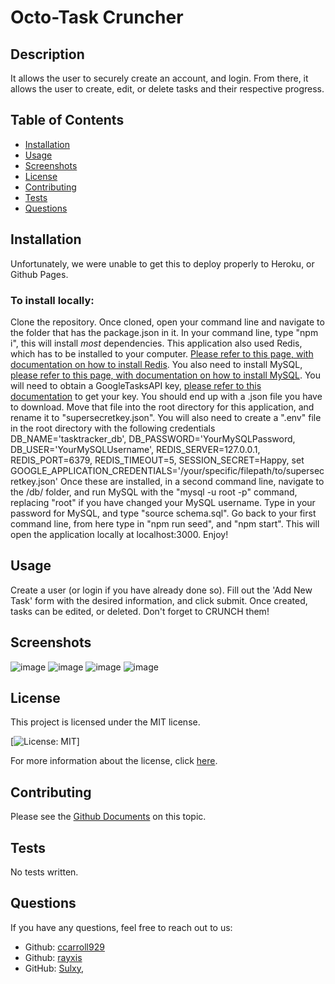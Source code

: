 # Octo-Task Cruncher

## Description
It allows the user to securely create an account, and login. From there, it allows the user to create, edit, or delete tasks and their respective progress. 

## Table of Contents
- [Installation](#installation)
- [Usage](#usage)
- [Screenshots](#screenshots)
- [License](#license)
- [Contributing](#contributing)
- [Tests](#tests)
- [Questions](#questions)

## Installation
Unfortunately, we were unable to get this to deploy properly to Heroku, or Github Pages. 

### To install locally:
Clone the repository. Once cloned, open your command line and navigate to the folder that has the package.json in it. In your command line, type "npm i", this will install *most* dependencies. This application also used Redis, which has to be installed to your computer. [Please refer to this page, with documentation on how to install Redis](https://redis.io/docs/install/install-redis/install-redis-on-windows/). You also need to install MySQL, [please refer to this page, with documentation on how to install MySQL](https://www.w3schools.com/mysql/mysql_install_windows.asp). You will need to obtain a GoogleTasksAPI key, [please refer to this documentation](https://developers.google.com/tasks/overview) to get your key. You should end up with a .json file you have to download. Move that file into the root directory for this application, and rename it to "supersecretkey.json". You will also need to create a ".env" file in the root directory with the following credentials DB_NAME='tasktracker_db', DB_PASSWORD='YourMySQLPassword, DB_USER='YourMySQLUsername', REDIS_SERVER=127.0.0.1, REDIS_PORT=6379, REDIS_TIMEOUT=5, SESSION_SECRET=Happy, set GOOGLE_APPLICATION_CREDENTIALS='/your/specific/filepath/to/supersecretkey.json' 
Once these are installed, in a second command line, navigate to the /db/ folder, and run MySQL with the "mysql -u root -p" command, replacing "root" if you have changed your MySQL username. Type in your password for MySQL, and type "source schema.sql". Go back to your first command line, from here type in "npm run seed", and "npm start". This will open the application locally at localhost:3000. Enjoy!  



## Usage
Create a user (or login if you have already done so). Fill out the 'Add New Task' form with the desired information, and click submit. Once created, tasks can be edited, or deleted. Don't forget to CRUNCH them! 

## Screenshots
![image](https://github.com/ccarroll929/task-tracker/assets/149080702/f7ae992f-2a10-4965-b51a-57932a18a85d)
![image](https://github.com/ccarroll929/task-tracker/assets/149080702/fafa6131-6e51-483d-9557-f862516992b2)
![image](https://github.com/ccarroll929/task-tracker/assets/149080702/b8364291-0092-47c4-88c9-76ba2a15e9b3)
![image](https://github.com/ccarroll929/task-tracker/assets/149080702/a7ccc425-a96c-4dc5-91df-9848fafe0fdb)

## License
This project is licensed under the MIT license.

[![License: MIT](https://img.shields.io/badge/License-MIT-yellow.svg)]

For more information about the license, click [here](https://opensource.org/licenses/MIT).

## Contributing
 Please see the [Github Documents](https://docs.github.com/en/get-started/exploring-projects-on-github/contributing-to-a-project) on this topic. 

## Tests
No tests written. 

## Questions
If you have any questions, feel free to reach out to us:
- Github: [ccarroll929](https://github.com/ccarroll929)
- Github: [rayxis](https://github.com/rayxis)
- GitHub: [Sulxy](https://github.com/Sulxy),
